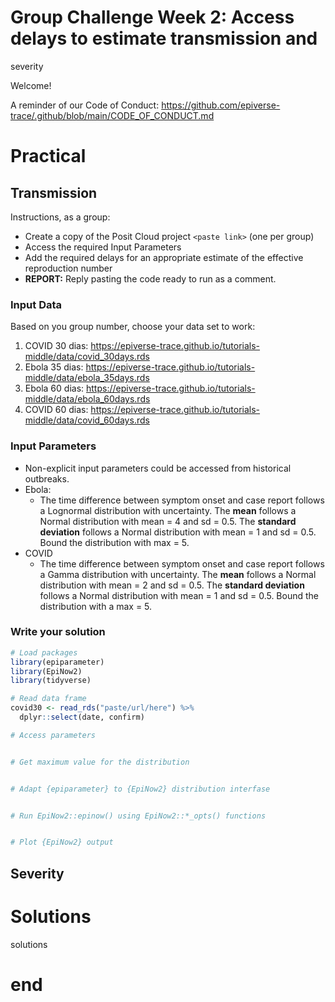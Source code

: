 # Group Challenge Week 2: Access delays to estimate transmission and
severity

<!-- visible for instructors only -->
<!-- practical-week.md is generated from practical-week.qmd. Please edit that file -->
<!-- commit .md and .qmd files together -->

Welcome!

A reminder of our Code of Conduct:
<https://github.com/epiverse-trace/.github/blob/main/CODE_OF_CONDUCT.md>

# Practical

<!-- visible for learners and instructors at practical -->

## Transmission

Instructions, as a group:

- Create a copy of the Posit Cloud project `<paste link>` (one per
  group)
- Access the required Input Parameters
- Add the required delays for an appropriate estimate of the effective
  reproduction number
- **REPORT:** Reply pasting the code ready to run as a comment.

### Input Data

Based on you group number, choose your data set to work:

1.  COVID 30 dias:
    <https://epiverse-trace.github.io/tutorials-middle/data/covid_30days.rds>
2.  Ebola 35 dias:
    <https://epiverse-trace.github.io/tutorials-middle/data/ebola_35days.rds>
3.  Ebola 60 dias:
    <https://epiverse-trace.github.io/tutorials-middle/data/ebola_60days.rds>
4.  COVID 60 dias:
    <https://epiverse-trace.github.io/tutorials-middle/data/covid_60days.rds>

### Input Parameters

- Non-explicit input parameters could be accessed from historical
  outbreaks.
- Ebola:
  - The time difference between symptom onset and case report follows a
    Lognormal distribution with uncertainty. The **mean** follows a
    Normal distribution with mean = 4 and sd = 0.5. The **standard
    deviation** follows a Normal distribution with mean = 1 and sd =
    0.5. Bound the distribution with max = 5.
- COVID
  - The time difference between symptom onset and case report follows a
    Gamma distribution with uncertainty. The **mean** follows a Normal
    distribution with mean = 2 and sd = 0.5. The **standard deviation**
    follows a Normal distribution with mean = 1 and sd = 0.5. Bound the
    distribution with a max = 5.

### Write your solution

``` r
# Load packages
library(epiparameter)
library(EpiNow2)
library(tidyverse)

# Read data frame
covid30 <- read_rds("paste/url/here") %>%
  dplyr::select(date, confirm)

# Access parameters


# Get maximum value for the distribution


# Adapt {epiparameter} to {EpiNow2} distribution interfase


# Run EpiNow2::epinow() using EpiNow2::*_opts() functions


# Plot {EpiNow2} output
```

## Severity

# Solutions

<!-- visible for instructors and learners after practical (solutions) -->

solutions

# end
